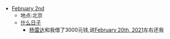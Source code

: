 - [February 2nd](<February 2nd.md>)
    - 地点:北京
    - [什么日子](<什么日子.md>)
        - [杨雷达](<杨雷达.md>)和我借了3000元钱,说[February 20th, 2021](<February 20th, 2021.md>)左右还我
